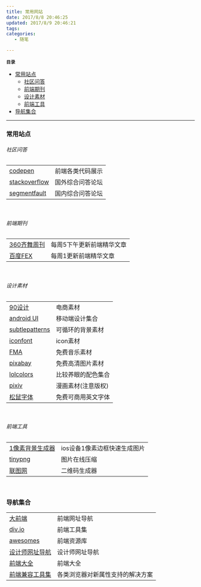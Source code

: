 ```yaml
---
title: 常用网站
date: 2017/8/8 20:46:25
updated: 2017/8/9 20:46:21
tags:
categories:
   - 随笔

---
```



**`目录`**

- [常用站点](#常用站点)
	+ [社区问答](#社区问答)
	+ [前端期刊](#前端期刊)
	+ [设计素材](#设计素材)
	+ [前端工具](#前端工具)
- [导航集合](#导航集合)

---

<h3 id="常用站点">常用站点</h3>
<h6 id="社区问答">社区问答</h6>
<table>
	<tbody>
		<tr>
			<td><a href="http://codepen.io/">codepen</a></td>
			<td>前端各类代码展示</td>
		</tr>
		<tr>
			<td><a href="http://stackoverflow.com/">stackoverflow</a></td>
			<td>国外综合问答论坛</td>
		</tr>
		<tr>
			<td><a href="https://segmentfault.com/">segmentfault</a></td>
			<td>国内综合问答论坛</td>
		</tr>
	</tbody>
</table>
<br>

<h6 id="前端期刊">前端期刊</h6>
<table>
	<tbody>
		<tr>
			<td><a href="http://www.75team.com/weekly/">360齐舞周刊</a></td>
			<td>每周5下午更新前端精华文章</td>
		</tr>
		<tr>
			<td><a href="http://fex.baidu.com/">百度FEX</a></td>
			<td>每周1更新前端精华文章</td>
		</tr>
	</tbody>
</table>
<br>

<h6 id="设计素材">设计素材</h6>
<table>
	<tbody>
		<tr>
			<td><a href="http://90sheji.com/">90设计</a></td>
			<td>电商素材</td>
		</tr>
		<tr>
			<td><a href="http://www.apkui.com/">android UI</a></td>
			<td>移动端设计集合</td>
		</tr>
		<tr>
			<td><a href="http://subtlepatterns.com/">subtlepatterns</a></td>
			<td>可循环的背景素材</td>
		</tr>
		<tr>
			<td><a href="http://www.iconfont.cn/">iconfont</a></td>
			<td>icon素材</td>
		</tr>
		<tr>
			<td><a href="http://freemusicarchive.org/">FMA</a></td>
			<td>免费音乐素材</td>
		</tr>
		<tr>
			<td><a href="https://pixabay.com/">pixabay</a></td>
			<td>免费高清图片素材</td>
		</tr>
		<tr>
			<td><a href="http://www.lolcolors.com/">lolcolors</a></td>
			<td>比较养眼的配色集合</td>
		</tr>
		<tr>
			<td><a href="http://www.pixiv.net/">pixiv</a></td>
			<td>漫画素材(注意版权)</td>
		</tr>
		<tr>
			<td><a href="http://www.fontsquirrel.com/">松鼠字体</a></td>
			<td>免费可商用英文字体</td>
		</tr>
	</tbody>
</table>
<br>

<h6 id="前端工具">前端工具</h6>
<table>
	<tbody>
		<tr>
			<td><a href="http://hefangshi.github.io/1px.html">1像素背景生成器</a></td>
			<td>ios设备1像素边框快速生成图片</td>
		</tr>
		<tr>
			<td><a href="https://tinypng.com/">tinypng</a></td>
			<td>图片在线压缩</td>
		</tr>
		<tr>
			<td><a href="http://www.liantu.com/">联图网</a></td>
			<td>二维码生成器</td>
		</tr>
	</tbody>
</table>
<br>

<h3 id="导航集合">导航集合</h3>
<table>
	<tbody>
		<tr>
			<td><a href="http://www.daqianduan.com/nav">大前端</a></td>
			<td>前端网址导航</td>
		</tr>
		<tr>
			<td><a href="http://div.io/digg">div.io</a></td>
			<td>前端工具集</td>
		</tr>
		<tr>
			<td><a href="https://www.awesomes.cn/">awesomes</a></td>
			<td>前端资源库</td>
		</tr>
		<tr>
			<td><a href="http://hao.uisdc.com/">设计师网址导航</a></td>
			<td>设计师网址导航</td>
		</tr>
		<tr>
			<td><a href="http://www.kancloud.cn/jikeytang/qq/81129">前端大全</a></td>
			<td>前端大全</td>
		</tr>
		<tr>
			<td><a href="https://github.com/Modernizr/Modernizr/wiki/HTML5-Cross-browser-Polyfills">前端兼容工具集</a></td>
			<td>各类浏览器对新属性支持的解决方案</td>
		</tr>
	</tbody>
</table>